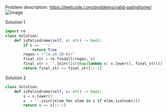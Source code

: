 Problem description: https://leetcode.com/problems/valid-palindrome/
![image](https://user-images.githubusercontent.com/11685096/152394531-e4f4a707-0812-4cce-99e8-638e787a2996.png)


Solution 1
```python
import re
class Solution:
    def isPalindrome(self, s: str) -> bool:
        if s == ' ':
            return True
        regex = r"[a-zA-Z0-9]+"
        final_str = re.findall(regex, s)
        final_str = ''.join(list(map(lambda x: x.lower(), final_str)))
        return final_str == final_str[::-1]
```

Solution 2
```python
class Solution:
    def isPalindrome(self, s: str) -> bool:
        s = s.lower()
        s  = ''.join([elem for elem in s if elem.isalnum()])
        return s == s[::-1]
```
